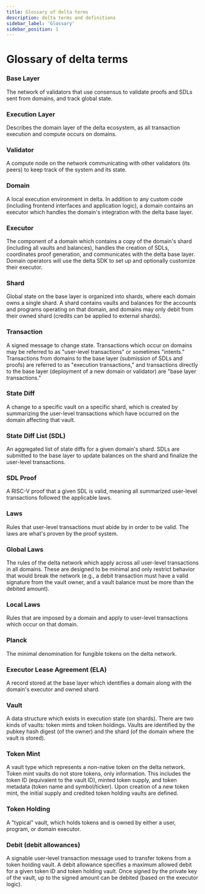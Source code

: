 ```yaml
---
title: Glossary of delta terms
description: delta terms and definitions
sidebar_label: 'Glossary'
sidebar_position: 1
---
```


# Glossary of delta terms

### Base Layer

The network of validators that use consensus to validate proofs and SDLs sent from domains, and track global state.

### Execution Layer

Describes the domain layer of the delta ecosystem, as all transaction execution and compute occurs on domains.

### Validator

A compute node on the network communicating with other validators (its peers) to keep track of the system and its state.

### Domain

A local execution environment in delta. In addition to any custom code (including frontend interfaces and application logic), a domain contains an executor which handles the domain's integration with the delta base layer.

### Executor

The component of a domain which contains a copy of the domain's shard (including all vaults and balances), handles the creation of SDLs, coordinates proof generation, and communicates with the delta base layer. Domain operators will use the delta SDK to set up and optionally customize their executor.

### Shard

Global state on the base layer is organized into shards, where each domain owns a single shard. A shard contains vaults and balances for the accounts and programs operating on that domain, and domains may only debit from their owned shard (credits can be applied to external shards).

### Transaction

A signed message to change state. Transactions which occur on domains may be referred to as "user-level transactions" or sometimes "intents." Transactions from domains to the base layer (submission of SDLs and proofs) are referred to as "execution transactions," and transactions directly to the base layer (deployment of a new domain or validator) are "base layer transactions."

### State Diff

A change to a specific vault on a specific shard, which is created by summarizing the user-level transactions which have occurred on the domain affecting that vault.

### State Diff List (SDL)

An aggregated list of state diffs for a given domain's shard. SDLs are submitted to the base layer to update balances on the shard and finalize the user-level transactions.

### SDL Proof

A RISC-V proof that a given SDL is valid, meaning all summarized user-level transactions followed the applicable laws.

### Laws

Rules that user-level transactions must abide by in order to be valid. The laws are what's proven by the proof system.

### Global Laws

The rules of the delta network which apply across all user-level transactions in all domains. These are designed to be minimal and only restrict behavior that would break the network (e.g., a debit transaction must have a valid signature from the vault owner, and a vault balance must be more than the debited amount).

### Local Laws

Rules that are imposed by a domain and apply to user-level transactions which occur on that domain.

### Planck

The minimal denomination for fungible tokens on the delta network.

### Executor Lease Agreement (ELA)

A record stored at the base layer which identifies a domain along with the domain's executor and owned shard.

### Vault

A data structure which exists in execution state (on shards). There are two kinds of vaults: token mints and token holdings. Vaults are identified by the pubkey hash digest (of the owner) and the shard (of the domain where the vault is stored).

### Token Mint

A vault type which represents a non-native token on the delta network. Token mint vaults do not store tokens, only information. This includes the token ID (equivalent to the vault ID), minted token supply, and token metadata (token name and symbol/ticker). Upon creation of a new token mint, the initial supply and credited token holding vaults are defined.

### Token Holding

A "typical" vault, which holds tokens and is owned by either a user, program, or domain executor.

### Debit (debit allowances)

A signable user-level transaction message used to transfer tokens from a token holding vault. A debit allowance specifies a maximum allowed debit for a given token ID and token holding vault. Once signed by the private key of the vault, up to the signed amount can be debited (based on the executor logic).
